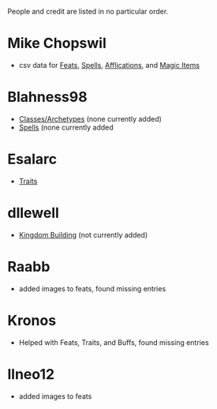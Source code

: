 People and credit are listed in no particular order.

# Mike Chopswil
* csv data for [Feats](https://docs.google.com/spreadsheets/d/1psJ7mzGS9cLpIVhvo2iwGggr2WMU_TgbXaueVGg9HJk/edit#gid=99619603), [Spells](https://docs.google.com/spreadsheets/d/119pUkuASdLBuAfNpQsk2G69Qd2rM0_sG50vNYLeRNSA/edit#gid=1003071054), [Afflications](https://docs.google.com/spreadsheets/d/1UZPevl9F50sOeug_-B16o-iT1HjwVUQiEVE_iP8oqYk/edit#gid=1102210427), and [Magic Items](https://docs.google.com/spreadsheets/d/1A5s--mNlyehCTdcT3dz5JEKztPr2KenN4-2g1KeGJNk/edit#gid=44940957)

# Blahness98
* [Classes/Archetypes](https://www.fantasygrounds.com/forums/showthread.php?50404-Class-and-Archetype-Module) (none currently added)
* [Spells](https://www.fantasygrounds.com/forums/showthread.php?58962-PFRPG-Spellbook) (none currently added

# Esalarc
* [Traits](https://www.fantasygrounds.com/forums/showthread.php?17935-Pathfinder-Feats-Traits-and-Equipment)

# dllewell
* [Kingdom Building](https://www.fantasygrounds.com/forums/showthread.php?62363-Module-for-Kingdom-Building) (not currently added)

# Raabb
* added images to feats, found missing entries

# Kronos
* Helped with Feats, Traits, and Buffs, found missing entries

# llneo12 
* added images to feats

